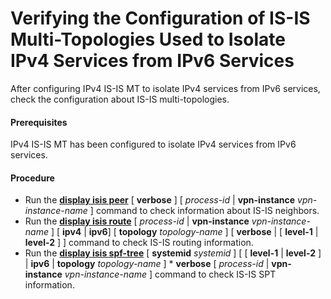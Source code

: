 Verifying the Configuration of IS-IS Multi-Topologies Used to Isolate IPv4 Services from IPv6 Services
======================================================================================================

After configuring IPv4 IS-IS MT to isolate IPv4 services from IPv6 services, check the configuration about IS-IS multi-topologies.

#### Prerequisites

IPv4 IS-IS MT has been configured to isolate IPv4 services from IPv6 services.


#### Procedure

* Run the [**display isis peer**](cmdqueryname=display+isis+peer) [ **verbose** ] [ *process-id* | **vpn-instance** *vpn-instance-name* ] command to check information about IS-IS neighbors.
* Run the [**display isis route**](cmdqueryname=display+isis+route) [ *process-id* | **vpn-instance** *vpn-instance-name* ] [ **ipv4** | **ipv6**] [ **topology** *topology-name* ] [ **verbose** | [ **level-1** | **level-2** ] ] command to check IS-IS routing information.
* Run the [**display isis spf-tree**](cmdqueryname=display+isis+spf-tree) [ **systemid** *systemid* ] [ [ **level-1** | **level-2** ] | **ipv6** | **topology** *topology-name* ] \* **verbose** [ *process-id* | **vpn-instance** *vpn-instance-name* ] command to check IS-IS SPT information.